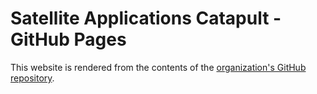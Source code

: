 # Satellite Applications Catapult - GitHub Pages

This website is rendered from the contents of the [organization's GitHub repository](https://github.com/SatelliteApplicationsCatapult/SatelliteApplicationsCatapult.github.io).
